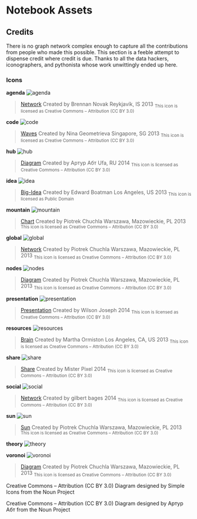 
# Notebook Assets

## Credits

There is no graph network complex enough to capture all the
contributions from people who made this possible. This section
is a feeble attempt to dispense credit where credit is due. Thanks to
all the data hackers, iconographers, and pythonista whose work
unwittingly ended up here.

### Icons

**agenda**
![agenda](http://drostehk.github.io/notebook-assets/agenda.png)

> [Network](http://thenounproject.com/term/network/21266/#_=_)
> Created by Brennan Novak
> Reykjavík, IS 2013
<sub>This icon is licensed as Creative Commons – Attribution (CC BY 3.0)</sub>


**code**
![code](http://drostehk.github.io/notebook-assets/code.png)

> [Waves](http://thenounproject.com/term/waves/37421/)
> Created by Nina Geometrieva
> Singapore, SG 2013
<sub>This icon is licensed as Creative Commons – Attribution (CC BY 3.0)</sub>


**hub**
![hub](http://drostehk.github.io/notebook-assets/hub.png)

> [Diagram](http://thenounproject.com/term/diagram/37720/) 
> Created by Артур Абт
> Ufa, RU 2014
<sub>This icon is licensed as Creative Commons – Attribution (CC BY 3.0)</sub>


**idea**
![idea](http://drostehk.github.io/notebook-assets/idea.png)

> [Big-Idea](http://thenounproject.com/term/big-idea/13679/) 
> Created by Edward Boatman
> Los Angeles, US 2013
<sub>This icon is licensed as Public Domain</sub>


**mountain**
![mountain](http://drostehk.github.io/notebook-assets/mountain.png)

> [Chart](http://thenounproject.com/term/chart/21538/)
> Created by Piotrek Chuchla
> Warszawa, Mazowieckie, PL 2013
<sub>This icon is licensed as Creative Commons – Attribution (CC BY 3.0)</sub>


**global**
![global](http://drostehk.github.io/notebook-assets/global.png)

> [Network](http://thenounproject.com/term/network/21549/) 
> Created by Piotrek Chuchla
> Warszawa, Mazowieckie, PL 2013
<sub>This icon is licensed as Creative Commons – Attribution (CC BY 3.0)</sub>


**nodes**
![nodes](http://drostehk.github.io/notebook-assets/nodes.png)

> [Diagram](http://thenounproject.com/term/diagram/21548/) 
> Created by Piotrek Chuchla
> Warszawa, Mazowieckie, PL 2013
<sub>This icon is licensed as Creative Commons – Attribution (CC BY 3.0)</sub>


**presentation**
![presentation](http://drostehk.github.io/notebook-assets/presentation.png)

> [Presentation](http://thenounproject.com/term/presentation/41409/)
> Created by Wilson Joseph
> 2014
<sub>This icon is licensed as Creative Commons – Attribution (CC BY 3.0)</sub>


**resources**
![resources](http://drostehk.github.io/notebook-assets/resources.png)

> [Brain](http://thenounproject.com/term/brain/14956/)
> Created by Martha Ormiston
> Los Angeles, CA, US 2013
<sub>This icon is licensed as Creative Commons – Attribution (CC BY 3.0)</sub>


**share**
![share](http://drostehk.github.io/notebook-assets/share.png)

> [Share](http://thenounproject.com/term/share/33023/)
> Created by Mister Pixel
> 2014
<sub>This icon is licensed as Creative Commons – Attribution (CC BY 3.0)</sub>


**social**
![social](http://drostehk.github.io/notebook-assets/social.png)

> [Network](http://thenounproject.com/term/network/54119/)
> Created by gilbert bages
> 2014
<sub>This icon is licensed as Creative Commons – Attribution (CC BY 3.0)</sub>


**sun**
![sun](http://drostehk.github.io/notebook-assets/sun.png)

> [Sun](http://thenounproject.com/term/sun/21536/)
> Created by Piotrek Chuchla
> Warszawa, Mazowieckie, PL 2013
<sub>This icon is licensed as Creative Commons – Attribution (CC BY 3.0)</sub>


**theory**
![theory](http://drostehk.github.io/notebook-assets/theory.png)


**voronoi**
![voronoi](http://drostehk.github.io/notebook-assets/voronoi.png)

> [Diagram](http://thenounproject.com/term/diagram/21547/) 
> Created by Piotrek Chuchla
> Warszawa, Mazowieckie, PL 2013
<sub>This icon is licensed as Creative Commons – Attribution (CC BY 3.0)</sub>


Creative Commons – Attribution (CC BY 3.0) Diagram designed by Simple
Icons from the Noun Project

Creative Commons – Attribution (CC BY 3.0) Diagram designed by Артур Абт
from the Noun Project



